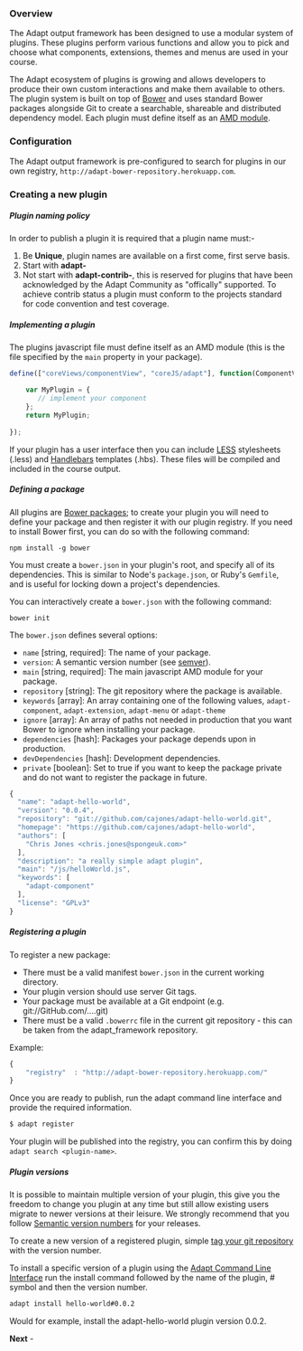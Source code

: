 ### Overview
The Adapt output framework has been designed to use a modular system of plugins. These plugins perform various  functions and allow you to pick and choose what components, extensions, themes and menus are used in your course.

The Adapt ecosystem of plugins is growing and allows developers to produce their own custom interactions and make them available to others. The plugin system is built on top of [Bower](http://bower.io/) and uses standard Bower packages alongside Git to create a searchable, shareable and distributed dependency model.
Each plugin must define itself as an [AMD module](/amdjs/amdjs-api/wiki/AMD).

### Configuration
The Adapt output framework is pre-configured to search for plugins in our own registry, `http://adapt-bower-repository.herokuapp.com`.

### Creating a new plugin


##### Plugin naming policy
In order to publish a plugin it is required that a plugin name must:-

1. Be **Unique**, plugin names are available on a first come, first serve basis.
2. Start with **adapt-**
3. Not start with **adapt-contrib-**, this is reserved for plugins that have been acknowledged by the Adapt Community as "offically" supported. To achieve contrib status a plugin must conform to the projects standard for code convention and test coverage.

##### Implementing a plugin
The plugins javascript file must define itself as an AMD module (this is the file specified by the `main` property in your package).

```js
define(["coreViews/componentView", "coreJS/adapt"], function(ComponentView, Adapt) {

    var MyPlugin = {
       // implement your component
    };        
    return MyPlugin;
   
});
```

If your plugin has a user interface then you can include [LESS](http://lesscss.org/) stylesheets (.less) and [Handlebars](http://handlebarsjs.com/) templates (.hbs).
These files will be compiled and included in the course output.

##### Defining a package
All plugins are [Bower packages](http://bower.io); to create your plugin you will need to define your package and then register it with our plugin registry. If you need to install Bower first, you can do so with the following command:

```
npm install -g bower
```

You must create a `bower.json` in your plugin's root, and specify all of its dependencies. This is similar to Node's `package.json`, or Ruby's `Gemfile`, and is useful for locking down a project's dependencies.

You can interactively create a `bower.json` with the following command:

```
bower init
```

The `bower.json` defines several options:

* `name` [string, required]: The name of your package.
* `version`: A semantic version number (see [semver](http://semver.org/)).
* `main` [string, required]: The main javascript AMD module for your package.
* `repository` [string]: The git repository where the package is available.
* `keywords` [array]: An array containing one of the following values, `adapt-component`, `adapt-extension`, `adapt-menu` or `adapt-theme`
* `ignore` [array]: An array of paths not needed in production that you want Bower to ignore when installing your package.
* `dependencies` [hash]: Packages your package depends upon in production.
* `devDependencies` [hash]: Development dependencies.
* `private` [boolean]: Set to true if you want to keep the package private and do not want to register the package in future.

```js
{
  "name": "adapt-hello-world",
  "version": "0.0.4",
  "repository": "git://github.com/cajones/adapt-hello-world.git",
  "homepage": "https://github.com/cajones/adapt-hello-world",
  "authors": [
    "Chris Jones <chris.jones@spongeuk.com>"
  ],
  "description": "a really simple adapt plugin",
  "main": "/js/helloWorld.js",
  "keywords": [
    "adapt-component"
  ],
  "license": "GPLv3"
}
```

##### Registering a plugin
To register a new package:

* There must be a valid manifest `bower.json` in the current working directory. 
* Your plugin version should use server Git tags.
* Your package must be available at a Git endpoint (e.g. git://GitHub.com/....git)
* There must be a valid `.bowerrc` file in the current git repository - this can be taken from the adapt_framework repository.

Example:
```js
{
    "registry"  : "http://adapt-bower-repository.herokuapp.com/"
}
```

Once you are ready to publish, run the adapt command line interface and provide the required information.

```bash
$ adapt register
```

Your plugin will be published into the registry, you can confirm this by doing `adapt search <plugin-name>`. 

##### Plugin versions
It is possible to maintain multiple version of your plugin, this give you the freedom to change you plugin at any time but still allow existing users migrate to newer versions at their leisure. 
We strongly recommend that you follow [Semantic version numbers](//github.com/adaptlearning/adapt_framework/wiki/Semantic-Version-numbers) for your releases.

To create a new version of a registered plugin, simple [tag your git repository](//git-scm.com/book/en/Git-Basics-Tagging) with the version number.

To install a specific version of a plugin using the [Adapt Command Line Interface](//github.com/adaptlearning/adapt_framework/wiki/Adapt-Command-Line-Interface) run the install command followed by the name of the plugin, # symbol and then the version number.

```bash
adapt install hello-world#0.0.2
```

Would for example, install the adapt-hello-world plugin version 0.0.2.

**Next** - 